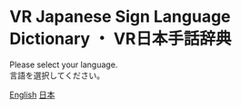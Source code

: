 # VR Japanese Sign Language Dictionary ・ VR日本手話辞典
Please select your language.
<br>
言語を選択してください。

[English](/en/home.md) [日本](/jp/home.md)